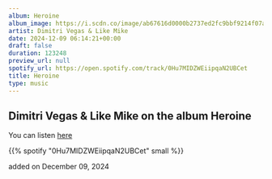 ```yaml
---
album: Heroine
album_image: https://i.scdn.co/image/ab67616d0000b2737ed2fc9bbf9214f07a217aae
artist: Dimitri Vegas & Like Mike
date: 2024-12-09 06:14:21+00:00
draft: false
duration: 123248
preview_url: null
spotify_url: https://open.spotify.com/track/0Hu7MIDZWEiipqaN2UBCet
title: Heroine
type: music
---
```



## Dimitri Vegas & Like Mike on the album Heroine

You can listen [here](https://open.spotify.com/track/0Hu7MIDZWEiipqaN2UBCet)

{{% spotify "0Hu7MIDZWEiipqaN2UBCet" small %}}

added on December 09, 2024